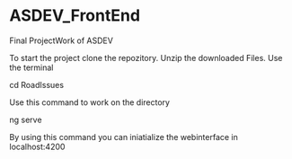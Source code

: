 # ASDEV_FrontEnd


Final ProjectWork of ASDEV

To start the project clone the repozitory.
Unzip the downloaded Files.
Use the terminal

cd RoadIssues

Use this command to work on the directory

ng serve

By using this command you can iniatialize the webinterface in localhost:4200

